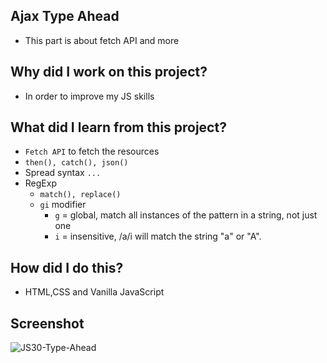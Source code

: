 ## Ajax Type Ahead
- This part is about fetch API and more

## Why did I work on this project?
- In order to improve my JS skills

## What did I learn from this project?
- `Fetch API` to fetch the resources
- `then(), catch(), json()`
- Spread syntax `...`
- RegExp
    - `match(), replace()`
    - `gi` modifier 
        - `g` = global, match all instances of the pattern in a string, not just one
        - `i` = insensitive, /a/i will match the string "a" or "A".
        
## How did I do this?
- HTML,CSS and Vanilla JavaScript

## Screenshot
![JS30-Type-Ahead](https://user-images.githubusercontent.com/72968539/115302647-f38e7a80-a162-11eb-9eb4-bcce35d6fae7.png)

